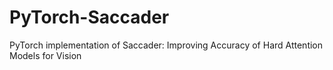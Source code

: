 # PyTorch-Saccader
PyTorch implementation of Saccader: Improving Accuracy of Hard Attention Models for Vision
